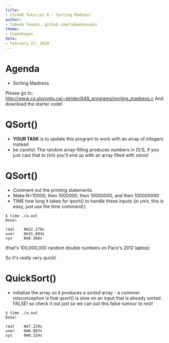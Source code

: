 ```yaml
---
title:
- CSCA48 Tutorial 6 - Sorting Madness
author:
- Tabeeb Yeamin, github.com/tabeebyeamin
theme:
- Copenhagen
date:
- February 27, 2020
---
```


# Agenda

+ Sorting Madness

Please go to: http://www.cs.utoronto.ca/~strider/A48_programs/sorting_madness.c
And download the starter code!

# QSort()
- **YOUR TASK** is to update this program to work with an array of
integers instead
- be careful: The random array-filling produces numbers in [0,1],
if you just cast that to (int) you'll end up with an
array filled with zeros!


# QSort()
+ Comment out the printing statements
+ Make N=10000, then 1000000, then 10000000, and then 100000000
+ TIME how long it takes for qsort() to handle these inputs
 (in unix, this is easy, just use the time command:)

```
$ time ./a.out
Done!

real    0m32.278s
user    0m31.894s
sys     0m0.368s
```

(that's 100,000,000 random double numbers on Paco's 2012 laptop)

 So it's really very quick!

# QuickSort()

+ initialize the array so it produces a *sorted* array - a common misconception is
that qsort() is slow on an input that is already sorted. FALSE! so check it out just so we can put this false rumour to rest!

```
$ time ./a.out
Done!

real    0m7.229s
user    0m6.883s
sys     0m0.324s
```